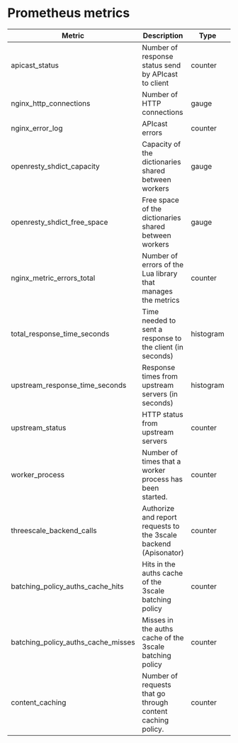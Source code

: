 # Prometheus metrics

| Metric                             | Description                                                      | Type      | Labels                                                            | Policy          |
|------------------------------------|------------------------------------------------------------------|-----------|-------------------------------------------------------------------|-----------------|
| apicast_status                     | Number of response status send by APIcast to client              | counter   | status                                                            | Default         |
| nginx_http_connections             | Number of HTTP connections                                       | gauge     | state(accepted,active,handled,reading,total,waiting,writing)      | Default         |
| nginx_error_log                    | APIcast errors                                                   | counter   | level(debug,info,notice,warn,error,crit,alert,emerg)              | Default         |
| openresty_shdict_capacity          | Capacity of the dictionaries shared between workers              | gauge     | dict(one for every dictionary)                                    | Default         |
| openresty_shdict_free_space        | Free space of the dictionaries shared between workers            | gauge     | dict(one for every dictionary)                                    | Default         |
| nginx_metric_errors_total          | Number of errors of the Lua library that manages the metrics     | counter   | -                                                                 | Default         |
| total_response_time_seconds        | Time needed to sent a response to the client (in seconds)        | histogram | service_id, service_system_name                                   | Default         |
| upstream_response_time_seconds     | Response times from upstream servers (in seconds)                | histogram | service_id, service_system_name                                   | Default         |
| upstream_status                    | HTTP status from upstream servers                                | counter   | status, service_id, service_system_name                           | Default         |
| worker_process                     | Number of times that a worker process has been started.          | counter   | -                                                                 | Default         |
| threescale_backend_calls           | Authorize and report requests to the 3scale backend (Apisonator) | counter   | endpoint(authrep, auth, report), status(2xx, 4xx, 5xx)            | APIcast         |
| batching_policy_auths_cache_hits   | Hits in the auths cache of the 3scale batching policy            | counter   | -                                                                 | 3scale Batcher  |
| batching_policy_auths_cache_misses | Misses in the auths cache of the 3scale batching policy          | counter   | -                                                                 | 3scale Batcher  |
| content_caching                    | Number of requests that go through content caching policy.       | counter   | status(MISS, BYPASS, EXPIRED, STALE, UPDATING, REVALIDATED, HIT)  | Content Caching |
